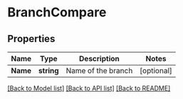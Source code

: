 # BranchCompare

## Properties

Name | Type | Description | Notes
------------ | ------------- | ------------- | -------------
**Name** | **string** | Name of the branch | [optional] 

[[Back to Model list]](../README.md#documentation-for-models) [[Back to API list]](../README.md#documentation-for-api-endpoints) [[Back to README]](../README.md)



